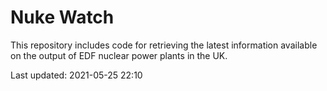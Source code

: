 # Nuke Watch

This repository includes code for retrieving the latest information available on the output of EDF nuclear power plants in the UK.

Last updated: 2021-05-25 22:10